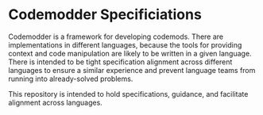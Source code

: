 # Codemodder Specificiations

Codemodder is a framework for developing codemods. There are implementations in different languages, because the tools for providing context and code manipulation are likely to be written in a given language. There is intended to be tight specification alignment across different languages to ensure a similar experience and prevent language teams from running into already-solved problems.

This repository is intended to hold specifications, guidance, and facilitate alignment across languages.
